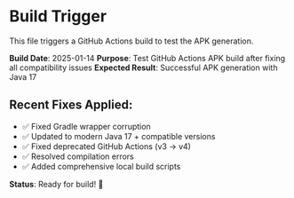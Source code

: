# Build Trigger

This file triggers a GitHub Actions build to test the APK generation.

**Build Date**: 2025-01-14
**Purpose**: Test GitHub Actions APK build after fixing all compatibility issues
**Expected Result**: Successful APK generation with Java 17

## Recent Fixes Applied:
- ✅ Fixed Gradle wrapper corruption
- ✅ Updated to modern Java 17 + compatible versions  
- ✅ Fixed deprecated GitHub Actions (v3 → v4)
- ✅ Resolved compilation errors
- ✅ Added comprehensive local build scripts

**Status**: Ready for build! 🚀